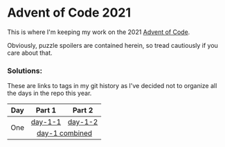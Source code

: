 # Advent of Code 2021

This is where I'm keeping my work on the 2021 [Advent of Code](https://adventofcode.com/).

Obviously, puzzle spoilers are contained herein, so tread cautiously if you care about that.

### Solutions:

These are links to tags in my git history as I've decided not to organize all the days in the repo this year.

<table>
  <thead>
    <th>Day</th>
    <th>Part 1</th>
    <th>Part 2</th>
  </thead>
  <tbody>
    <tr>
      <td rowspan="2">One</td>
      <td>
        <a href="https://github.com/aderickson/adventofcode-2021/blob/day-1-1/src/main.rs" target="_blank">day-1-1</a>
      </td>
      <td>
        <a href="https://github.com/aderickson/adventofcode-2021/blob/day-1-2/src/main.rs" target="_blank">day-1-2</a>
      </td>
    </tr>
    <tr>
      <td colspan="2" align="center">
        <a href="https://github.com/aderickson/adventofcode-2021/blob/day-1-combined/src/solutions.rs" target="_blank">day-1 combined</a>
      </td>
    </tr>
    <!--tr>
      <td>Two</td>
      <td colspan="2" align="center">
        <a href="https://github.com/aderickson/adventofcode-2021/blob/day-2/src/solutions.rs" target="_blank">day-2</a>
      </td>
    </tr-->
  </tbody>
</table>
